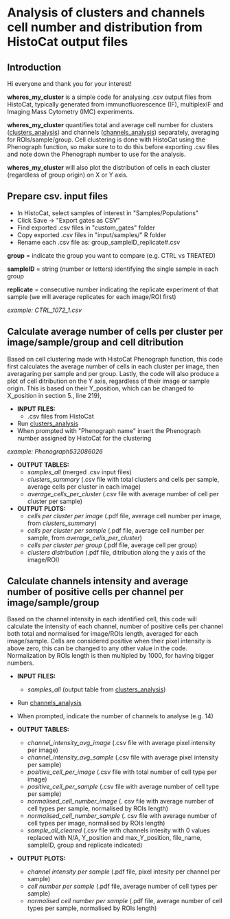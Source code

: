 # Analysis of clusters and channels cell number and distribution from HistoCat output files

## Introduction

Hi everyone and thank you for your interest!

**wheres_my_cluster** is a simple code for analysing .csv output files from HistoCat, typically generated from immunofluorescence (IF), multiplexIF and Imaging Mass Cytometry (IMC) experiments. 

**wheres_my_cluster** quantifies total and average cell number for clusters ([clusters_analysis](https://github.com/AlessiaCaramello/wheres_my_cluster/blob/main/scripts/cluster_analysis.R)) and channels ([channels_analysis](link)) separately, averaging for ROIs/sample/group. Cell clustering is done with HistoCat using the Phenograph function, so make sure to to do this before exporting .csv files and note down the Phenograph number to use for the analysis. 

**wheres_my_cluster** will also plot the distribution of cells in each cluster (regardless of group origin) on X or Y axis.


## Prepare csv. input files

- In HistoCat, select samples of interest in "Samples/Populations"
- Click Save -> "Export gates as CSV"
- Find exported .csv files in "custom_gates" folder
- Copy  exported .csv files in "input/samples/" R folder
- Rename each .csv file as: group_sampleID_replicate#.csv

**group** = indicate the group you want to compare (e.g. CTRL vs TREATED)

**sampleID** = string (number or letters) identifying the single sample in each group

**replicate** = consecutive number indicating the replicate experiment of that sample (we will average replicates for each image/ROI first)  

*example: CTRL_1072_1.csv*

## Calculate average number of cells per cluster per image/sample/group and cell ditribution

Based on cell clustering made with HistoCat Phenograph function, this code first calculates the average number of cells in each cluster per image, then averagaring per sample and per group. Lastly, the code will also produce a plot of cell ditribution on the Y axis, regardless of their image or sample origin. This is based on their Y_position, which can be changed to X_position in section 5., line 219), 

- **INPUT FILES:** 
  - .csv files from HistoCat
- Run [clusters_analysis](https://github.com/AlessiaCaramello/wheres_my_cluster/blob/main/scripts/cluster_analysis.R)
- When prompted with "Phenograph name" insert the Phenograph number assigned by HistoCat for the clustering 

*example: Phenograph532086026*
- **OUTPUT TABLES:** 
  - *samples_all* (merged .csv input files)
  - *clusters_summary* (.csv file with total clusters and cells per sample, average cells per cluster in each image)
  - *average_cells_per_cluster* (.csv file with average number of cell per cluster per sample)
- **OUTPUT PLOTS:** 
  - *cells per cluster per image* (.pdf file, average cell number per image, from *clusters_summary*)
  - *cells per cluster per sample* (.pdf file, average cell number per sample, from *average_cells_per_cluster*)
  - *cells per cluster per group* (.pdf file, average cell per group)
  - *clusters distribution* (.pdf file, ditribution along the y axis of the image/ROI)


## Calculate channels intensity and average number of positive cells per channel per image/sample/group

Based on the channel intensity in each identified cell, this code will calculate the intensity of each channel, number of positive cells per channel  both total and normalised for image/ROIs length, averaged for each image/sample. Cells are considered positive when their pixel intensity is above zero, this can be changed to any other value in the code. Normalization by ROIs length is then multipled by 1000, for having bigger numbers.

- **INPUT FILES:** 
  - *samples_all* (output table from [clusters_analysis](https://github.com/AlessiaCaramello/wheres_my_cluster/blob/main/scripts/clusters_analysis.R))

- Run [channels_analysis](https://github.com/AlessiaCaramello/wheres_my_cluster/blob/main/scripts/channels_analysis.R)
- When prompted, indicate the number of channels to analyse (e.g. 14)

- **OUTPUT TABLES:** 
  - *channel_intensity_avg_image* (.csv file with average pixel intensity per image)
  - *channel_intensity_avg_sample* (.csv file with average pixel intensity per sample)
  - *positive_cell_per_image* (.csv file with total number of cell type per image)
  - *positive_cell_per_sample* (.csv file with average number of cell type per sample)
  - *normalised_cell_number_image* (. csv file with average number of cell types per sample, normalised by ROIs length)
  - *normalised_cell_number_sample* (. csv file with average number of cell types per image, normalised by ROIs length)
  - *sample_all_cleared* (.csv file with channels intesity with 0 values replaced with N/A, Y_position and max_Y_position, file_name, sampleID, group and replicate indicated)

- **OUTPUT PLOTS:** 
  - *channel intensity per sample* (.pdf file, pixel intesity per channel per sample)
  - *cell number per sample* (.pdf file, average number of cell types per sample)
  - *normalised cell number per sample* (.pdf file, average number of cell types per sample, normalised by ROIs length)

